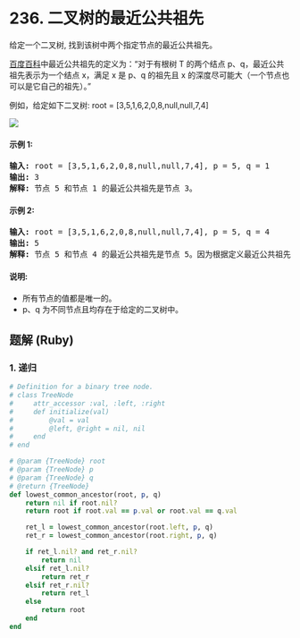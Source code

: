 # 236. 二叉树的最近公共祖先
给定一个二叉树, 找到该树中两个指定节点的最近公共祖先。

[百度百科](https://baike.baidu.com/item/%E6%9C%80%E8%BF%91%E5%85%AC%E5%85%B1%E7%A5%96%E5%85%88/8918834?fr=aladdin)中最近公共祖先的定义为：“对于有根树 T 的两个结点 p、q，最近公共祖先表示为一个结点 x，满足 x 是 p、q 的祖先且 x 的深度尽可能大（一个节点也可以是它自己的祖先）。”

例如，给定如下二叉树:  root = [3,5,1,6,2,0,8,null,null,7,4]

![](https://assets.leetcode-cn.com/aliyun-lc-upload/uploads/2018/12/15/binarytree.png)

#### 示例 1:
<pre>
<b>输入:</b> root = [3,5,1,6,2,0,8,null,null,7,4], p = 5, q = 1
<b>输出:</b> 3
<b>解释:</b> 节点 5 和节点 1 的最近公共祖先是节点 3。
</pre>

#### 示例 2:
<pre>
<b>输入:</b> root = [3,5,1,6,2,0,8,null,null,7,4], p = 5, q = 4
<b>输出:</b> 5
<b>解释:</b> 节点 5 和节点 4 的最近公共祖先是节点 5。因为根据定义最近公共祖先节点可以为节点本身。
</pre>

#### 说明:
* 所有节点的值都是唯一的。
* p、q 为不同节点且均存在于给定的二叉树中。

## 题解 (Ruby)

### 1. 递归
```Ruby
# Definition for a binary tree node.
# class TreeNode
#     attr_accessor :val, :left, :right
#     def initialize(val)
#         @val = val
#         @left, @right = nil, nil
#     end
# end

# @param {TreeNode} root
# @param {TreeNode} p
# @param {TreeNode} q
# @return {TreeNode}
def lowest_common_ancestor(root, p, q)
    return nil if root.nil?
    return root if root.val == p.val or root.val == q.val

    ret_l = lowest_common_ancestor(root.left, p, q)
    ret_r = lowest_common_ancestor(root.right, p, q)

    if ret_l.nil? and ret_r.nil?
        return nil
    elsif ret_l.nil?
        return ret_r
    elsif ret_r.nil?
        return ret_l
    else
        return root
    end
end
```
